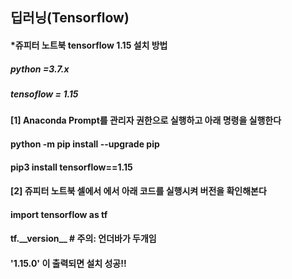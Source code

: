 ##  딥러닝(Tensorflow)



#### *쥬피터 노트북 tensorflow 1.15 설치 방법

##### python =3.7.x
##### tensoflow = 1.15

#### [1] Anaconda Prompt를 관리자 권한으로 실행하고 아래 명령을 실행한다

#### python -m pip install --upgrade pip
#### pip3 install tensorflow==1.15

#### [2] 쥬피터 노트북 셀에서 에서 아래 코드를 실행시켜 버전을 확인해본다

#### import tensorflow as tf
#### tf.\_\_version\_\_         # 주의: 언더바가 두개임 

#### '1.15.0' 이 출력되면 설치 성공!!
